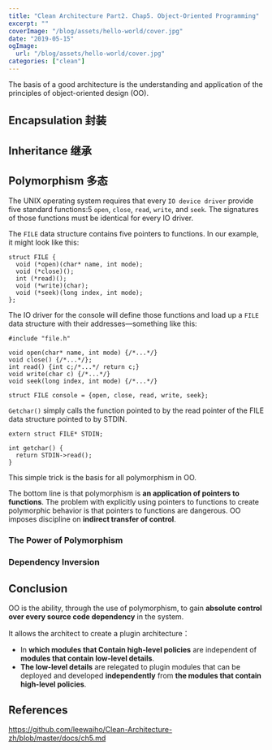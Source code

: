 ```yaml
---
title: "Clean Architecture Part2. Chap5. Object-Oriented Programming"
excerpt: ""
coverImage: "/blog/assets/hello-world/cover.jpg"
date: "2019-05-15"
ogImage:
  url: "/blog/assets/hello-world/cover.jpg"
categories: ["clean"]
---
```


The basis of a good architecture is the understanding and application of the principles of object-oriented design (OO).

## Encapsulation 封装

## Inheritance 继承

## Polymorphism 多态

The UNIX operating system requires that every `IO device driver` provide five standard functions:5 `open`, `close`, `read`, `write`, and `seek`. The signatures of those functions must be identical for every IO driver.

The `FILE` data structure contains five pointers to functions. In our example, it might look like this:

```
struct FILE {
  void (*open)(char* name, int mode);
  void (*close)();
  int (*read)();
  void (*write)(char);
  void (*seek)(long index, int mode);
};
```

The IO driver for the console will define those functions and load up a `FILE` data structure with their addresses—something like this:

```
#include "file.h"

void open(char* name, int mode) {/*...*/}
void close() {/*...*/};
int read() {int c;/*...*/ return c;}
void write(char c) {/*...*/}
void seek(long index, int mode) {/*...*/}

struct FILE console = {open, close, read, write, seek};
```

`Getchar()` simply calls the function pointed to by the read pointer of the FILE data structure pointed to by STDIN.

```
extern struct FILE* STDIN;

int getchar() {
  return STDIN->read();
}
```

This simple trick is the basis for all polymorphism in OO. 

The bottom line is that polymorphism is **an application of pointers to functions**. The problem with explicitly using pointers to functions to create polymorphic behavior is that pointers to functions are dangerous. OO imposes discipline on **indirect transfer of control**.

### The Power of Polymorphism

### Dependency Inversion

## Conclusion

OO is the ability, through the use of polymorphism, to gain **absolute control over every source code dependency** in the system.

It allows the architect to create a plugin architecture：

- In **which modules that Contain high-level policies** are independent of **modules that contain low-level details**.
- **The low-level details** are relegated to plugin modules that can be deployed and developed **independently** from **the modules that contain high-level policies**.

## References

https://github.com/leewaiho/Clean-Architecture-zh/blob/master/docs/ch5.md
